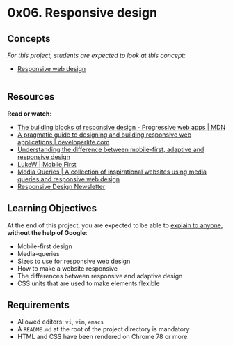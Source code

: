 <h1 class="gap">0x06. Responsive design</h1>
<h2>Concepts</h2>

  <div class="panel panel-default">
    <div class="panel-body">
      <p>
        <em>For this project, students are expected to look at this concept:</em>
      </p>

<ul>
          <li>
            <a href="/concepts/185">Responsive web design</a>
          </li>
      </ul>
    </div>
  </div>


<div class="well clean" id="project-description">
  <p><img src="https://holbertonintranet.s3.amazonaws.com/uploads/medias/2019/12/4fe027a0c298339cb4cb.jpg?X-Amz-Algorithm=AWS4-HMAC-SHA256&X-Amz-Credential=AKIARDDGGGOU5BHMTQX4%2F20211222%2Fus-east-1%2Fs3%2Faws4_request&X-Amz-Date=20211222T203331Z&X-Amz-Expires=86400&X-Amz-SignedHeaders=host&X-Amz-Signature=bad641585207896124388f47872f42ff8b140fdc7859899032a25078bac66e50" alt="" style="" /></p>

<h2>Resources</h2>

<p><strong>Read or watch</strong>:</p>

<ul>
<li><a href="/rltoken/xunPO8dNZy0mJpq8vbUMRA" title="The building blocks of responsive design - Progressive web apps | MDN" target="_blank">The building blocks of responsive design - Progressive web apps | MDN</a></li>
<li><a href="/rltoken/rs5zCrDpRaU6LD13-rG2yg" title="A pragmatic guide to designing and building responsive web applications | developerlife.com" target="_blank">A pragmatic guide to designing and building responsive web applications | developerlife.com</a></li>
<li><a href="/rltoken/7W08yfp6vBGFlgoqZZc7eQ" title="Understanding the difference between mobile-first, adaptive and responsive design" target="_blank">Understanding the difference between mobile-first, adaptive and responsive design</a></li>
<li><a href="/rltoken/AMTqHMY4OeGET3nOdRH2uQ" title="LukeW | Mobile First" target="_blank">LukeW | Mobile First</a></li>
<li><a href="/rltoken/bk52ihWug_pe0QUghl99aQ" title="Media Queries | A collection of inspirational websites using media queries and responsive web design" target="_blank">Media Queries | A collection of inspirational websites using media queries and responsive web design</a></li>
<li><a href="/rltoken/1k39DhswkQfzN7L4N7pO7w" title="Responsive Design Newsletter" target="_blank">Responsive Design Newsletter</a></li>
</ul>

<h2>Learning Objectives</h2>

<p>At the end of this project, you are expected to be able to <a href="/rltoken/FHDjzdN697D9N8pRTdp6ZQ" title="explain to anyone" target="_blank">explain to anyone</a>, <strong>without the help of Google</strong>:</p>

<ul>
<li>Mobile-first design</li>
<li>Media-queries</li>
<li>Sizes to use for responsive web design</li>
<li>How to make a website responsive</li>
<li>The differences between responsive and adaptive design</li>
<li>CSS units that are used to make elements flexible</li>
</ul>

<h2>Requirements</h2>

<ul>
<li>Allowed editors: <code>vi</code>, <code>vim</code>, <code>emacs</code></li>
<li>A <code>README.md</code> at the root of the project directory is mandatory</li>
<li>HTML and CSS have been rendered on Chrome 78 or more.</li>
</ul>

